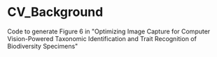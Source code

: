 # CV_Background
Code to generate Figure 6 in "Optimizing Image Capture for Computer Vision-Powered Taxonomic Identification and Trait Recognition of Biodiversity Specimens"
